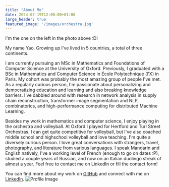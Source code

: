 ```yaml
---
title: "About Me"
date: 2024-07-19T12:00:00+01:00
large_header: true
featured_image: '/images/orchestra.jpg'
---
```


<div class="intro">
  
  I'm the one on the left in the photo above :D!

  My name Yao. Growing up I've lived in 5 countries, a total of three continents. 

  I am currently pursuing an MSc in Mathematics and Foundations of Computer Science at the University of Oxford. Previously, I graduated with a BSc in Mathematics and Computer Science in École Polytechnique (l'X) in Paris. My cohort was probably the most amazing group of people I've met. As a regularly curious person, I'm passionate about personalizing and democratizing education and learning and also breaking knowledge barriers. I've dabbled around with research in network analysis in supply chain reconstruction, transformer image segmentation and NLP, combinatorics, and high-performance computing for distributed Machine Learning. 

  Besides my work in mathematics and computer science, I enjoy playing in the orchestra and volleyball. At Oxford I played for Hertford and Turl Street Orchestras. I can get quite competitive for volleyball, but I've also coached middle school and highschool volleyball and love teaching. I'm quite a diversely curious person. I love great conversations with strangers, travel, photography, and literature from various languages. I speak Mandarin and English natively, I've a working level of French (enough to go on dates :P), studied a couple years of Russian, and now on an Italian duolingo streak of almost a year. Feel free to contact me on LinkedIn or fill the contact form! 

  You can find more about my work on [GitHub](https://github.com/yao-creative) and connect with me on [LinkedIn](https://www.linkedin.com/in/yi-yao-tan-9719301a3/).
  <img src="/images/profile.jpg" alt="Profile Image" class="profile-image">
</div>

